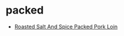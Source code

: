 # packed

 * [Roasted Salt And Spice Packed Pork Loin](index/r/roasted-salt-and-spice-packed-pork-loin-356333.json)
